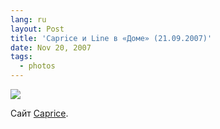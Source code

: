 ```yaml
---
lang: ru
layout: Post
title: 'Caprice и Line в «Доме» (21.09.2007)'
date: Nov 20, 2007
tags:
  - photos
---
```


![](http://wow.sapegin.me/1P3W3q3x2f1F/Sapegin-Artem-20D-2007-09-21-440-4006.jpg)

Сайт [Caprice](http://www.laoris.com/).
